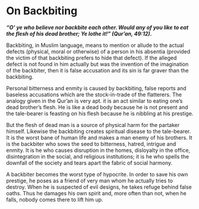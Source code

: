 On Backbiting
=============

***“O’ ye who believe nor backbite each other. Would any of you like to
eat the flesh of his dead brother; Ye lothe it!” (Qur’an, 49:12).***

Backbiting, in Muslim language, means to mention or allude to the actual
defects (physical, moral or otherwise) of a person in his absentia
(provided the victim of that backbiting prefers to hide that defect). If
the alleged defect is not found in him actually but was the invention of
the imagination of the backbiter, then it is false accusation and its
sin is far graver than the backbiting.

Personal bitterness and enmity is caused by backbiting, false reports
and baseless accusations which are the stock-in-trade of the flatterers.
The analogy given in the Qur’an is very apt. it is an act similar to
eating one’s dead brother’s flesh. He is like a dead body because he is
not present and the tale-bearer is feasting on his flesh because he is
nibbling at his prestige.

But the flesh of dead man is a source of physical harm for the partaker
himself. Likewise the backbiting creates spiritual disease to the
tale-bearer. It is the worst bane of human life and makes a man enemy of
his brothers. It is the backbiter who sows the seed to bitterness,
hatred, intrigue and enmity. It is he who causes disruption in the
homes, disloyalty in the office, disintegration in the social, and
religious institutions; it is he who spells the downfall of the society
and tears apart the fabric of social harmony.

A backbiter becomes the worst type of hypocrite. In order to save his
own prestige, he poses as a friend of very man whom he actually tries to
destroy. When he is suspected of evil designs, he takes refuge behind
false oaths. Thus he damages his own spirit and, more often than not,
when he falls, nobody comes there to lift him up.



